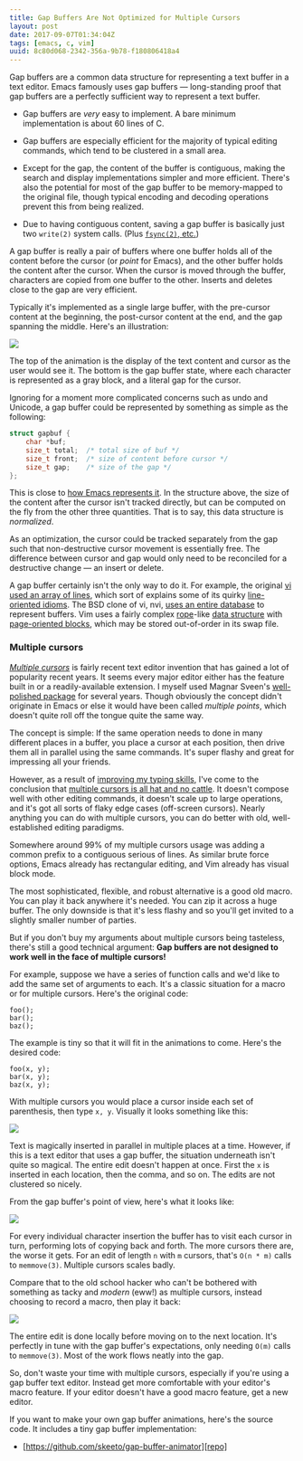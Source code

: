 ```yaml
---
title: Gap Buffers Are Not Optimized for Multiple Cursors
layout: post
date: 2017-09-07T01:34:04Z
tags: [emacs, c, vim]
uuid: 8c80d068-2342-356a-9b78-f180806418a4
---
```


Gap buffers are a common data structure for representing a text buffer
in a text editor. Emacs famously uses gap buffers — long-standing proof
that gap buffers are a perfectly sufficient way to represent a text
buffer.

* Gap buffers are *very* easy to implement. A bare minimum
  implementation is about 60 lines of C.

* Gap buffers are especially efficient for the majority of typical
  editing commands, which tend to be clustered in a small area.

* Except for the gap, the content of the buffer is contiguous, making
  the search and display implementations simpler and more efficient.
  There's also the potential for most of the gap buffer to be
  memory-mapped to the original file, though typical encoding and
  decoding operations prevent this from being realized.

* Due to having contiguous content, saving a gap buffer is basically
  just two `write(2)` system calls. (Plus [`fsync(2)`, etc.][fsync])

A gap buffer is really a pair of buffers where one buffer holds all of
the content before the cursor (or *point* for Emacs), and the other
buffer holds the content after the cursor. When the cursor is moved
through the buffer, characters are copied from one buffer to the
other. Inserts and deletes close to the gap are very efficient.

Typically it's implemented as a single large buffer, with the
pre-cursor content at the beginning, the post-cursor content at the
end, and the gap spanning the middle. Here's an illustration:

![](/img/gap-buffer/intro.gif)

The top of the animation is the display of the text content and cursor
as the user would see it. The bottom is the gap buffer state, where
each character is represented as a gray block, and a literal gap for
the cursor.

Ignoring for a moment more complicated concerns such as undo and
Unicode, a gap buffer could be represented by something as simple as
the following:

~~~c
struct gapbuf {
    char *buf;
    size_t total;  /* total size of buf */
    size_t front;  /* size of content before cursor */
    size_t gap;    /* size of the gap */
};
~~~

This is close to [how Emacs represents it][emacs]. In the structure
above, the size of the content after the cursor isn't tracked directly,
but can be computed on the fly from the other three quantities. That is
to say, this data structure is *normalized*.

As an optimization, the cursor could be tracked separately from the
gap such that non-destructive cursor movement is essentially free. The
difference between cursor and gap would only need to be reconciled for
a destructive change — an insert or delete.

A gap buffer certainly isn't the only way to do it. For example, the
original [vi used an array of lines][editors], which sort of explains
some of its quirky [line-oriented idioms][bs]. The BSD clone of vi, nvi,
[uses an entire database][nvi] to represent buffers. Vim uses a fairly
complex [rope][rope]-like [data structure][memline] with [page-oriented
blocks][vim], which may be stored out-of-order in its swap file.

### Multiple cursors

[*Multiple cursors*][er] is fairly recent text editor invention that
has gained a lot of popularity recent years. It seems every major
editor either has the feature built in or a readily-available
extension. I myself used Magnar Sveen's [well-polished package][mc]
for several years. Though obviously the concept didn't originate in
Emacs or else it would have been called *multiple points*, which
doesn't quite roll off the tongue quite the same way.

The concept is simple: If the same operation needs to done in many
different places in a buffer, you place a cursor at each position, then
drive them all in parallel using the same commands. It's super flashy
and great for impressing all your friends.

However, as a result of [improving my typing skills][typing], I've
come to the conclusion that [multiple cursors is all hat and no
cattle][one]. It doesn't compose well with other editing commands, it
doesn't scale up to large operations, and it's got all sorts of flaky
edge cases (off-screen cursors). Nearly anything you can do with
multiple cursors, you can do better with old, well-established editing
paradigms.

Somewhere around 99% of my multiple cursors usage was adding a common
prefix to a contiguous serious of lines. As similar brute force
options, Emacs already has rectangular editing, and Vim already has
visual block mode.

The most sophisticated, flexible, and robust alternative is a good old
macro. You can play it back anywhere it's needed. You can zip it across
a huge buffer. The only downside is that it's less flashy and so you'll
get invited to a slightly smaller number of parties.

But if you don't buy my arguments about multiple cursors being
tasteless, there's still a good technical argument: **Gap buffers are
not designed to work well in the face of multiple cursors!**

For example, suppose we have a series of function calls and we'd like to
add the same set of arguments to each. It's a classic situation for a
macro or for multiple cursors. Here's the original code:

    foo();
    bar();
    baz();

The example is tiny so that it will fit in the animations to come.
Here's the desired code:

    foo(x, y);
    bar(x, y);
    baz(x, y);

With multiple cursors you would place a cursor inside each set of
parenthesis, then type `x, y`. Visually it looks something like this:

![](/img/gap-buffer/illusion.gif)

Text is magically inserted in parallel in multiple places at a time.
However, if this is a text editor that uses a gap buffer, the
situation underneath isn't quite so magical. The entire edit doesn't
happen at once. First the `x` is inserted in each location, then the
comma, and so on. The edits are not clustered so nicely.

From the gap buffer's point of view, here's what it looks like:

![](/img/gap-buffer/multicursors.gif)

For every individual character insertion the buffer has to visit each
cursor in turn, performing lots of copying back and forth. The more
cursors there are, the worse it gets. For an edit of length `n` with
`m` cursors, that's `O(n * m)` calls to `memmove(3)`. Multiple cursors
scales badly.

Compare that to the old school hacker who can't be bothered with
something as tacky and *modern* (eww!) as multiple cursors, instead
choosing to record a macro, then play it back:

![](/img/gap-buffer/macros.gif)

The entire edit is done locally before moving on to the next location.
It's perfectly in tune with the gap buffer's expectations, only needing
`O(m)` calls to `memmove(3)`. Most of the work flows neatly into the
gap.

So, don't waste your time with multiple cursors, especially if you're
using a gap buffer text editor. Instead get more comfortable with your
editor's macro feature. If your editor doesn't have a good macro
feature, get a new editor.

If you want to make your own gap buffer animations, here's the source
code. It includes a tiny gap buffer implementation:

* [https://github.com/skeeto/gap-buffer-animator][repo]


[bs]: http://vimhelp.appspot.com/options.txt.html#'backspace'
[editors]: https://ecc-comp.blogspot.com/2015/05/a-brief-glance-at-how-5-text-editors.html
[emacs]: http://git.savannah.gnu.org/cgit/emacs.git/tree/src/buffer.h?h=emacs-25.2#n425
[er]: http://emacsrocks.com/e13.html
[mc]: https://github.com/magnars/multiple-cursors.el
[memline]: https://github.com/vim/vim/blob/e723c42836d971180d1bf9f98916966c5543fff1/src/memline.c
[nvi]: https://en.wikipedia.org/wiki/Nvi
[one]: https://medium.com/@schtoeffel/you-don-t-need-more-than-one-cursor-in-vim-2c44117d51db
[repo]: https://github.com/skeeto/gap-buffer-animator
[rope]: https://en.wikipedia.org/wiki/Rope_(data_structure)
[typing]: /blog/2017/04/01/
[vim]: http://www.free-soft.org/FSM/english/issue01/vim.html
[fsync]: https://www.youtube.com/watch?v=LMe7hf2G1po
